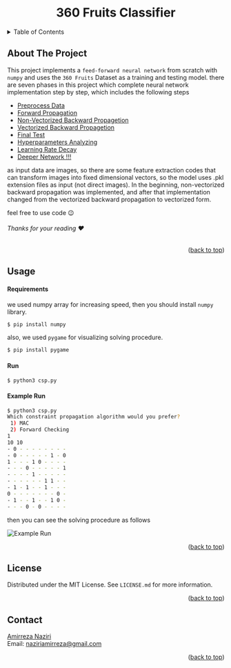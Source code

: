 <div align="center">
  
  <h1 align="center">360 Fruits Classifier</h1>
</div>

<details>
  <summary>Table of Contents</summary>
  <ol>
    <li>
      <a href="#about-the-project">About The Project</a>
    </li>
    <li>
      <a href="usage">Usage</a>
      <ul>
        <li><a href="#usage">Requirements</a></li>
        <li><a href="#run">Run</a></li>
      </ul>
    <li>
      <a href="#Phases">Phases</a>
      <ul>
        <li><a href="#phase1">Preprocess Data</a></li>
        <li><a href="#phase2">Forward Propagation</a></li>
        <li><a href="#phase3">Non-Vectorized Backward Propagetion</a></li>
        <li><a href="#phase4">Vectorized Backward Propagetion</a></li>
        <li><a href="#phase5">Final Test</a></li>
        <li><a href="#phase6">Hyperparameters Analyzing</a></li>
        <li><a href="#phase7">Learning Rate Decay</a></li>
        <li><a href="#phase8">Deeper Network !!!</a></li>
          <ul>
            <li><a href="#phase8-1">Preprocess Data</a></li>
            <li><a href="#phase8-2">Train and Test</a></li>
          </ul>
      </ul>
    </li>
    <li><a href="#license">License</a></li>
    <li><a href="#contact">Contact</a></li> 
  </ol>
</details>

## About The Project
This project implements a `feed-forward neural network` from scratch with `numpy` and uses the `360 Fruits` Dataset as a training and testing model. there are seven phases in this project which complete neural network implementation step by step, which includes the following steps  

* [Preprocess Data](#phase1)
* [Forward Propagation](#phase2)
* [Non-Vectorized Backward Propagetion](#phase3)
* [Vectorized Backward Propagetion](#phase4)
* [Final Test](#phase5)
* [Hyperparameters Analyzing](#phase6)
* [Learning Rate Decay](#phase7)
* [Deeper Network !!!](#phase8)

as input data are images, so there are some feature extraction codes that can transform images into fixed dimensional vectors, so the model uses .pkl extension files as input (not direct images). In the beginning, non-vectorized backward propagation was implemented, and after that implementation changed from the vectorized backward propagation to vectorized form.  

feel free to use code :wink:  

###### Thanks for your reading :heart:
 

<p align="right">(<a href="#top">back to top</a>)</p>

## Usage  
#### Requirements
we used numpy array for increasing speed, then you should install `numpy` library.
```bash
$ pip install numpy
```
also, we used `pygame` for visualizing solving procedure.
```bash
$ pip install pygame
```
#### Run 
```bash
$ python3 csp.py
```

#### Example Run
``` bash
$ python3 csp.py
Which constraint propagation algorithm would you prefer?
 1) MAC
 2) Forward Checking
1
10 10
- 0 - - - - - - - -
- 0 - - - - - 1 - 0
1 - - - 1 0 - - - -
- - - 0 - - - - - 1
- - - - 1 - - - - -
- - - - - - 1 1 - -
- 1 - 1 - - 1 - - -
0 - - - - - - - 0 -
- 1 - - 1 - - 1 0 -
- - - 0 - 0 - - - -
```
then you can see the solving procedure as follows  

![Example Run](./pic/preview.gif)  

<p align="right">(<a href="#top">back to top</a>)</p>

## License

Distributed under the MIT License. See `LICENSE.md` for more information.  

<p align="right">(<a href="#top">back to top</a>)</p>

## Contact
[Amirreza Naziri](https://github.com/Amir79Naziri)  
Email: naziriamirreza@gmail.com  

<p align="right">(<a href="#top">back to top</a>)</p>
